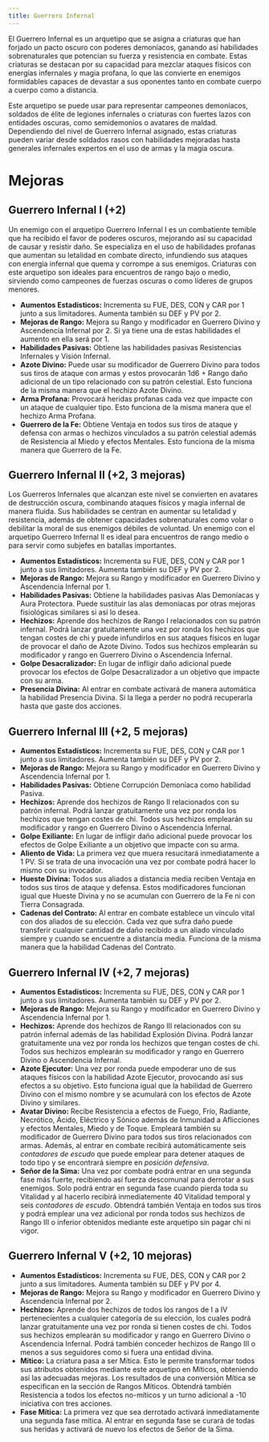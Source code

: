 ```yaml
---
title: Guerrero Infernal
---
```


El Guerrero Infernal es un arquetipo que se asigna a criaturas que han forjado un pacto oscuro con poderes demoníacos, ganando así habilidades sobrenaturales que potencian su fuerza y resistencia en combate. Estas criaturas se destacan por su capacidad para mezclar ataques físicos con energías infernales y magia profana, lo que las convierte en enemigos formidables capaces de devastar a sus oponentes tanto en combate cuerpo a cuerpo como a distancia.

Este arquetipo se puede usar para representar campeones demoníacos, soldados de élite de legiones infernales o criaturas con fuertes lazos con entidades oscuras, como semidemonios o avatares de maldad. Dependiendo del nivel de Guerrero Infernal asignado, estas criaturas pueden variar desde soldados rasos con habilidades mejoradas hasta generales infernales expertos en el uso de armas y la magia oscura.

# Mejoras

## Guerrero Infernal I (+2)

Un enemigo con el arquetipo Guerrero Infernal I es un combatiente temible que ha recibido el favor de poderes oscuros, mejorando así su capacidad de causar y resistir daño. Se especializa en el uso de habilidades profanas que aumentan su letalidad en combate directo, infundiendo sus ataques con energía infernal que quema y corrompe a sus enemigos. Criaturas con este arquetipo son ideales para encuentros de rango bajo o medio, sirviendo como campeones de fuerzas oscuras o como líderes de grupos menores.

- **Aumentos Estadísticos:** Incrementa su FUE, DES, CON y CAR por 1 junto a sus limitadores. Aumenta también su DEF y PV por 2.
- **Mejoras de Rango:** Mejora su Rango y modificador en Guerrero Divino y Ascendencia Infernal por 2. Si ya tiene una de estas habilidades el aumento en ella será por 1. 
- **Habilidades Pasivas:** Obtiene las habilidades pasivas Resistencias Infernales y Visión Infernal.
- **Azote Divino:** Puede usar su modificador de Guerrero Divino para todos sus tiros de ataque con armas y estos provocarán 1d6 + Rango daño adicional de un tipo relacionado con su patrón celestial. Esto funciona de la misma manera que el hechizo Azote Divino.
- **Arma Profana:** Provocará heridas profanas cada vez que impacte con un ataque de cualquier tipo. Esto funciona de la misma manera que el hechizo Arma Profana.
- **Guerrero de la Fe:** Obtiene Ventaja en todos sus tiros de ataque y defensa con armas o hechizos vinculados a su patrón celestial además de Resistencia al Miedo y efectos Mentales. Esto funciona de la misma manera que Guerrero de la Fe.

## Guerrero Infernal II (+2, 3 mejoras)

Los Guerreros Infernales que alcanzan este nivel se convierten en avatares de destrucción oscura, combinando ataques físicos y magia infernal de manera fluida. Sus habilidades se centran en aumentar su letalidad y resistencia, además de obtener capacidades sobrenaturales como volar o debilitar la moral de sus enemigos débiles de voluntad. Un enemigo con el arquetipo Guerrero Infernal II es ideal para encuentros de rango medio o para servir como subjefes en batallas importantes.

- **Aumentos Estadísticos:** Incrementa su FUE, DES, CON y CAR por 1 junto a sus limitadores. Aumenta también su DEF y PV por 2.
- **Mejoras de Rango:** Mejora su Rango y modificador en Guerrero Divino y Ascendencia Infernal por 1.
- **Habilidades Pasivas:** Obtiene la habilidades pasivas Alas Demoníacas y Aura Protectora. Puede sustituir las alas demoníacas por otras mejoras fisiológicas similares si así lo desea.
- **Hechizos:** Aprende dos hechizos de Rango I relacionados con su patrón infernal. Podrá lanzar gratuitamente una vez por ronda los hechizos que tengan costes de chi y puede infundirlos en sus ataques físicos en lugar de provocar el daño de Azote Divino. Todos sus hechizos emplearán su modificador y rango en Guerrero Divino o Ascendencia Infernal.
- **Golpe Desacralizador:** En lugar de infligir daño adicional puede provocar los efectos de Golpe Desacralizador a un objetivo que impacte con su arma.
- **Presencia Divina:** Al entrar en combate activará de manera automática la habilidad Presencia Divina. Si la llega a perder no podrá recuperarla hasta que gaste dos acciones.

## Guerrero Infernal III (+2, 5 mejoras)

- **Aumentos Estadísticos:** Incrementa su FUE, DES, CON y CAR por 1 junto a sus limitadores. Aumenta también su DEF y PV por 2.
- **Mejoras de Rango:** Mejora su Rango y modificador en Guerrero Divino y Ascendencia Infernal por 1.
- **Habilidades Pasivas:** Obtiene Corrupción Demoníaca como habilidad Pasiva.
- **Hechizos:** Aprende dos hechizos de Rango II relacionados con su patrón infernal. Podrá lanzar gratuitamente una vez por ronda los hechizos que tengan costes de chi. Todos sus hechizos emplearán su modificador y rango en Guerrero Divino o Ascendencia Infernal.
- **Golpe Exiliante:** En lugar de infligir daño adicional puede provocar los efectos de Golpe Exiliante a un objetivo que impacte con su arma.
- **Aliento de Vida:** La primera vez que muera resucitará inmediatamente a 1 PV. Si se trata de una invocación una vez por combate podrá hacer lo mismo con su invocador.
- **Hueste Divina:** Todos sus aliados a distancia media reciben Ventaja en todos sus tiros de ataque y defensa. Estos modificadores funcionan igual que Hueste Divina y no se acumulan con Guerrero de la Fe ni con Tierra Consagrada.
- **Cadenas del Contrato:** Al entrar en combate establece un vínculo vital con dos aliados de su elección. Cada vez que sufra daño puede transferir cualquier cantidad de daño recibido a un aliado vinculado siempre y cuando se encuentre a distancia media. Funciona de la misma manera que la habilidad Cadenas del Contrato.

## Guerrero Infernal IV (+2, 7 mejoras)

- **Aumentos Estadísticos:** Incrementa su FUE, DES, CON y CAR por 1 junto a sus limitadores. Aumenta también su DEF y PV por 2.
- **Mejoras de Rango:** Mejora su Rango y modificador en Guerrero Divino y Ascendencia Infernal por 1.
- **Hechizos:** Aprende dos hechizos de Rango III relacionados con su patrón infernal además de las habilidad Explosión Divina. Podrá lanzar gratuitamente una vez por ronda los hechizos que tengan costes de chi. Todos sus hechizos emplearán su modificador y rango en Guerrero Divino o Ascendencia Infernal.
- **Azote Ejecutor:** Una vez por ronda puede empoderar uno de sus ataques físicos con la habilidad Azote Ejecutor, provocando así sus efectos a su objetivo. Esto funciona igual que la habilidad de Guerrero Divino con el mismo nombre y se acumulará con los efectos de Azote Divino y similares. 
- **Avatar Divino:** Recibe Resistencia a efectos de Fuego, Frío, Radiante, Necrótico, Ácido, Eléctrico y Sónico además de Inmunidad a Aflicciones y efectos Mentales, Miedo y de Toque. Empleará también su modificador de Guerrero Divino para todos sus tiros relacionados con armas. Además, al entrar en combate recibirá automáticamente seis *contadores de escudo* que puede emplear para detener ataques de todo tipo y se encontrará siempre en *posición defensiva*. 
- **Señor de la Sima:** Una vez por combate podrá entrar en una segunda fase más fuerte, recibiendo así fuerza descomunal para derrotar a sus enemigos. Solo podrá entrar en segunda fase cuando pierda toda su Vitalidad y al hacerlo recibirá inmediatemente 40 Vitalidad temporal y  seis *contadores de escudo*. Obtendrá también Ventaja en todos sus tiros y podrá emplear una vez adicional por ronda todos sus hechizos de Rango III o inferior obtenidos mediante este arquetipo sin pagar chi ni vigor. 

## Guerrero Infernal V (+2, 10 mejoras)

- **Aumentos Estadísticos:** Incrementa su FUE, DES, CON y CAR por 2 junto a sus limitadores. Aumenta también su DEF y PV por 4.
- **Mejoras de Rango:** Mejora su Rango y modificador en Guerrero Divino y Ascendencia Infernal por 2.
- **Hechizos:** Aprende dos hechizos de todos los rangos de I a IV pertenecientes a cualquier categoría de su elección, los cuales podrá lanzar gratuitamente una vez por ronda si tienen costes de chi. Todos sus hechizos emplearán su modificador y rango en Guerrero Divino o Ascendencia Infernal. Podrá también conceder hechizos de Rango III o menos a sus seguidores como si fuera una entidad divina.
- **Mítico:** La criatura pasa a ser Mítica. Esto le permite transformar todos sus atributos obtenidos mediante este arquetipo en Míticos, obteniendo así las adecuadas mejoras. Los resultados de una conversión Mítica se especifican en la sección de Rangos Míticos. Obtendrá también Resistencia a todos los efectos no-míticos y un turno adicional a -10 iniciativa con tres acciones.
- **Fase Mítica:** La primera vez que sea derrotado activará inmediatamente una segunda fase mítica. Al entrar en segunda fase se curará de todas sus heridas y activará de nuevo los efectos de Señor de la Sima. 

